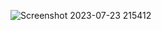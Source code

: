 ![Screenshot 2023-07-23 215412](https://github.com/z0mbiebrad/libri/assets/87036647/03c09f8c-f7fd-4e04-8f5e-73fc3321e5b6)
